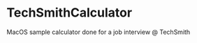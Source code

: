 TechSmithCalculator
===================

MacOS sample calculator done for a job interview @ TechSmith

